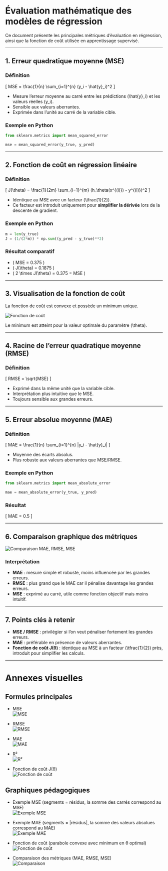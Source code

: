 # Évaluation mathématique des modèles de régression

Ce document présente les principales métriques d’évaluation en régression, ainsi que la fonction de coût utilisée en apprentissage supervisé.

---

## 1. Erreur quadratique moyenne (MSE)

### Définition
\[
MSE = \frac{1}{n} \sum_{i=1}^{n} (y_i - \hat{y}_i)^2
\]

- Mesure l’erreur moyenne au carré entre les prédictions \(\hat{y}_i\) et les valeurs réelles \(y_i\).  
- Sensible aux valeurs aberrantes.  
- Exprimée dans l’unité au carré de la variable cible.  

### Exemple en Python
```python
from sklearn.metrics import mean_squared_error

mse = mean_squared_error(y_true, y_pred)
```

---

## 2. Fonction de coût en régression linéaire

### Définition
\[
J(\theta) = \frac{1}{2m} \sum_{i=1}^{m} (h_\theta(x^{(i)}) - y^{(i)})^2
\]

- Identique au MSE avec un facteur \(\tfrac{1}{2}\).  
- Ce facteur est introduit uniquement pour **simplifier la dérivée** lors de la descente de gradient.  

### Exemple en Python
```python
m = len(y_true)
J = (1/(2*m)) * np.sum((y_pred - y_true)**2)
```

### Résultat comparatif
- \( MSE = 0.375 \)  
- \( J(\theta) = 0.1875 \)  
- \( 2 \times J(\theta) = 0.375 = MSE \)  

---

## 3. Visualisation de la fonction de coût

La fonction de coût est convexe et possède un minimum unique.  

![Fonction de coût](sandbox:/mnt/data/fonction_cout_regression.png)  

Le minimum est atteint pour la valeur optimale du paramètre \(\theta\).  

---

## 4. Racine de l’erreur quadratique moyenne (RMSE)

### Définition
\[
RMSE = \sqrt{MSE}
\]

- Exprimé dans la même unité que la variable cible.  
- Interprétation plus intuitive que le MSE.  
- Toujours sensible aux grandes erreurs.  

---

## 5. Erreur absolue moyenne (MAE)

### Définition
\[
MAE = \frac{1}{n} \sum_{i=1}^{n} |y_i - \hat{y}_i|
\]

- Moyenne des écarts absolus.  
- Plus robuste aux valeurs aberrantes que MSE/RMSE.  

### Exemple en Python
```python
from sklearn.metrics import mean_absolute_error

mae = mean_absolute_error(y_true, y_pred)
```

### Résultat
\[
MAE = 0.5
\]

---

## 6. Comparaison graphique des métriques

![Comparaison MAE, RMSE, MSE](sandbox:/mnt/data/comparaison_MAE_MSE_RMSE.png)  

### Interprétation
- **MAE** : mesure simple et robuste, moins influencée par les grandes erreurs.  
- **RMSE** : plus grand que le MAE car il pénalise davantage les grandes erreurs.  
- **MSE** : exprimé au carré, utile comme fonction objectif mais moins intuitif.  

---

## 7. Points clés à retenir

- **MSE / RMSE** : privilégier si l’on veut pénaliser fortement les grandes erreurs.  
- **MAE** : préférable en présence de valeurs aberrantes.  
- **Fonction de coût J(θ)** : identique au MSE à un facteur \(\tfrac{1}{2}\) près, introduit pour simplifier les calculs.  


---

# Annexes visuelles

## Formules principales
- MSE  
![MSE](sandbox:/mnt/data/formula_mse.png)

- RMSE  
![RMSE](sandbox:/mnt/data/formula_rmse.png)

- MAE  
![MAE](sandbox:/mnt/data/formula_mae.png)

- R²  
![R²](sandbox:/mnt/data/formula_r2.png)

- Fonction de coût J(θ)  
![Fonction de coût](sandbox:/mnt/data/formula_cost.png)

## Graphiques pédagogiques
- Exemple MSE (segments = résidus, la somme des carrés correspond au MSE)  
![Exemple MSE](sandbox:/mnt/data/mse_exemple.png)

- Exemple MAE (segments = |résidus|, la somme des valeurs absolues correspond au MAE)  
![Exemple MAE](sandbox:/mnt/data/mae_exemple.png)

- Fonction de coût (parabole convexe avec minimum en θ optimal)  
![Fonction de coût](sandbox:/mnt/data/fonction_cout_regression.png)

- Comparaison des métriques (MAE, RMSE, MSE)  
![Comparaison](sandbox:/mnt/data/comparaison_MAE_MSE_RMSE.png)
